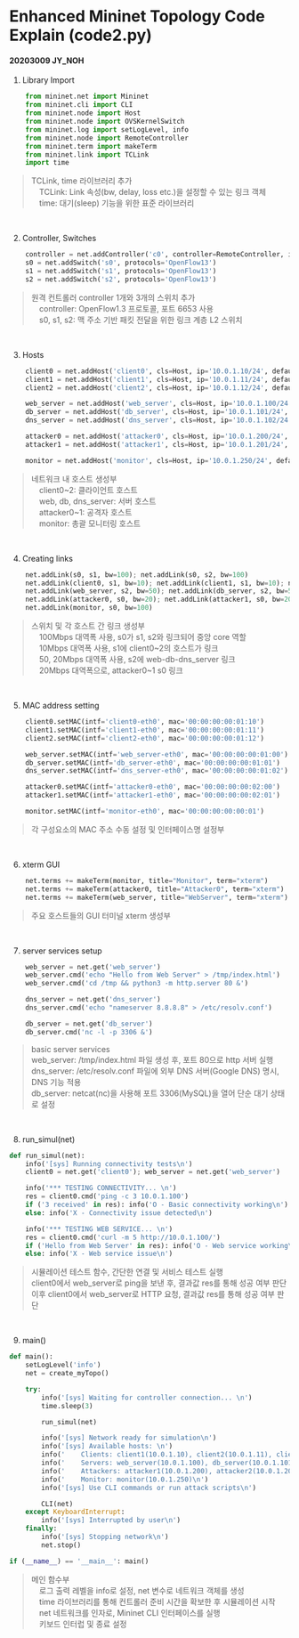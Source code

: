 # Enhanced Mininet Topology Code Explain (code2.py)
#### 20203009 JY_NOH

1. Library Import
```python
    from mininet.net import Mininet
    from mininet.cli import CLI
    from mininet.node import Host
    from mininet.node import OVSKernelSwitch
    from mininet.log import setLogLevel, info
    from mininet.node import RemoteController
    from mininet.term import makeTerm
    from mininet.link import TCLink
    import time
```
> TCLink, time 라이브러리 추가<br>
&emsp;TCLink: Link 속성(bw, delay, loss etc.)을 설정할 수 있는 링크 객체<br>
&emsp;time: 대기(sleep) 기능을 위한 표준 라이브러리<br>
<br>

2. Controller, Switches
```python
    controller = net.addController('c0', controller=RemoteController, ip='127.0.0.1', port=6653, protocols='OpenFlow13')
    s0 = net.addSwitch('s0', protocols='OpenFlow13')
    s1 = net.addSwitch('s1', protocols='OpenFlow13')
    s2 = net.addSwitch('s2', protocols='OpenFlow13')
```
> 원격 컨트롤러 controller 1개와 3개의 스위치 추가<br>
&emsp;controller: OpenFlow1.3 프로토콜, 포트 6653 사용<br>
&emsp;s0, s1, s2: 맥 주소 기반 패킷 전달을 위한 링크 계층 L2 스위치<br>
<br>

3. Hosts
```python
    client0 = net.addHost('client0', cls=Host, ip='10.0.1.10/24', defaultRoute=None)
    client1 = net.addHost('client1', cls=Host, ip='10.0.1.11/24', defaultRoute=None)
    client2 = net.addHost('client2', cls=Host, ip='10.0.1.12/24', defaultRoute=None)

    web_server = net.addHost('web_server', cls=Host, ip='10.0.1.100/24', defaultRoute=None)
    db_server = net.addHost('db_server', cls=Host, ip='10.0.1.101/24', defaultRoute=None)
    dns_server = net.addHost('dns_server', cls=Host, ip='10.0.1.102/24', defaultRoute=None)

    attacker0 = net.addHost('attacker0', cls=Host, ip='10.0.1.200/24', defaultRoute=None)
    attacker1 = net.addHost('attacker1', cls=Host, ip='10.0.1.201/24', defaultRoute=None)

    monitor = net.addHost('monitor', cls=Host, ip='10.0.1.250/24', defaultRoute=None)
```
> 네트워크 내 호스트 생성부<br>
&emsp;client0~2: 클라이언트 호스트<br>
&emsp;web, db, dns_server: 서버 호스트<br>
&emsp;attacker0~1: 공격자 호스트<br>
&emsp;monitor: 총괄 모니터링 호스트<br>
<br>

4. Creating links
```python
    net.addLink(s0, s1, bw=100); net.addLink(s0, s2, bw=100)
    net.addLink(client0, s1, bw=10); net.addLink(client1, s1, bw=10); net.addLink(client2, s1, bw=10)
    net.addLink(web_server, s2, bw=50); net.addLink(db_server, s2, bw=50); net.addLink(dns_server, s2, bw=20)
    net.addLink(attacker0, s0, bw=20); net.addLink(attacker1, s0, bw=20)
    net.addLink(monitor, s0, bw=100)
```
> 스위치 및 각 호스트 간 링크 생성부<br>
&emsp;100Mbps 대역폭 사용, s0가 s1, s2와 링크되어 중앙 core 역할<br>
&emsp;10Mbps 대역폭 사용, s1에 client0~2의 호스트가 링크<br>
&emsp;50, 20Mbps 대역폭 사용, s2에 web-db-dns_server 링크<br>
&emsp;20Mbps 대역폭으로, attacker0~1 s0 링크<br>
<br>

5. MAC address setting
```python
    client0.setMAC(intf='client0-eth0', mac='00:00:00:00:01:10')
    client1.setMAC(intf='client1-eth0', mac='00:00:00:00:01:11')
    client2.setMAC(intf='client2-eth0', mac='00:00:00:00:01:12')

    web_server.setMAC(intf='web_server-eth0', mac='00:00:00:00:01:00')
    db_server.setMAC(intf='db_server-eth0', mac='00:00:00:00:01:01')
    dns_server.setMAC(intf='dns_server-eth0', mac='00:00:00:00:01:02')

    attacker0.setMAC(intf='attacker0-eth0', mac='00:00:00:00:02:00')
    attacker1.setMAC(intf='attacker1-eth0', mac='00:00:00:00:02:01')

    monitor.setMAC(intf='monitor-eth0', mac='00:00:00:00:00:01')
```
> 각 구성요소의 MAC 주소 수동 설정 및 인터페이스명 설정부<br>
<br>

6. xterm GUI
```python
    net.terms += makeTerm(monitor, title="Monitor", term="xterm")
    net.terms += makeTerm(attacker0, title="Attacker0", term="xterm")
    net.terms += makeTerm(web_server, title="WebServer", term="xterm")
```
> 주요 호스트들의 GUI 터미널 xterm 생성부<br>
<br>

7. server services setup
```python
    web_server = net.get('web_server')
    web_server.cmd('echo "Hello from Web Server" > /tmp/index.html')
    web_server.cmd('cd /tmp && python3 -m http.server 80 &')

    dns_server = net.get('dns_server')
    dns_server.cmd('echo "nameserver 8.8.8.8" > /etc/resolv.conf')

    db_server = net.get('db_server')
    db_server.cmd('nc -l -p 3306 &')
``` 
> basic server services<br>
web_server: /tmp/index.html 파일 생성 후, 포트 80으로 http 서버 실행<br>
dns_server: /etc/resolv.conf 파일에 외부 DNS 서버(Google DNS) 명시, DNS 기능 적용<br>
db_server: netcat(nc)을 사용해 포트 3306(MySQL)을 열어 단순 대기 상태로 설정<br>
<br>

8. run_simul(net)
```python
def run_simul(net):
    info('[sys] Running connectivity tests\n')
    client0 = net.get('client0'); web_server = net.get('web_server')

    info('*** TESTING CONNECTIVITY... \n')
    res = client0.cmd('ping -c 3 10.0.1.100')
    if ('3 received' in res): info('O - Basic connectivity working\n')
    else: info('X - Connectivity issue detected\n')

    info('*** TESTING WEB SERVICE... \n')
    res = client0.cmd('curl -m 5 http://10.0.1.100/')
    if ('Hello from Web Server' in res): info('O - Web service working\n')
    else: info('X - Web service issue\n')
```
> 시뮬레이션 테스트 함수, 간단한 연결 및 서비스 테스트 실행<br>
client0에서 web_server로 ping을 보낸 후, 결과값 res를 통해 성공 여부 판단<br>
이후 client0에서 web_server로 HTTP 요청, 결과값 res를 통해 성공 여부 판단<br>
<br>

9. main()
```python
def main():
    setLogLevel('info')
    net = create_myTopo()

    try:
        info('[sys] Waiting for controller connection... \n')
        time.sleep(3)

        run_simul(net)

        info('[sys] Network ready for simulation\n')
        info('[sys] Available hosts: \n')
        info('    Clients: client1(10.0.1.10), client2(10.0.1.11), client3(10.0.1.12)\n')
        info('    Servers: web_server(10.0.1.100), db_server(10.0.1.101), dns_server(10.0.1.102)\n')
        info('    Attackers: attacker1(10.0.1.200), attacker2(10.0.1.201)\n')
        info('    Monitor: monitor(10.0.1.250)\n')
        info('[sys] Use CLI commands or run attack scripts\n')

        CLI(net)
    except KeyboardInterrupt:
        info('[sys] Interrupted by user\n')
    finally:
        info('[sys] Stopping network\n')
        net.stop()

if (__name__) == '__main__': main()
```
> 메인 함수부<br>
&emsp;로그 출력 레벨을 info로 설정, net 변수로 네트워크 객체를 생성<br>
&emsp;time 라이브러리를 통해 컨트롤러 준비 시간을 확보한 후 시뮬레이션 시작<br>
&emsp;net 네트워크를 인자로, Mininet CLI 인터페이스를 실행<br>
&emsp;키보드 인터럽 및 종료 설정<br>
<br>

